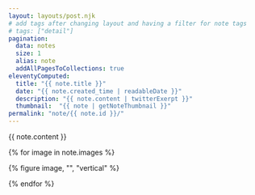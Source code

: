 ```yaml
---
layout: layouts/post.njk
# add tags after changing layout and having a filter for note tags
# tags: ["detail"] 
pagination:
  data: notes
  size: 1  
  alias: note
  addAllPagesToCollections: true
eleventyComputed:
  title: "{{ note.title }}"
  date: "{{ note.created_time | readableDate }}"
  description: "{{ note.content | twitterExerpt }}"
  thumbnail:  "{{ note | getNoteThumbnail }}"
permalink: "note/{{ note.id }}/"
---
```


{{ note.content }}

{% for image in note.images %}

{% figure image, "", "vertical" %}

{% endfor %}
